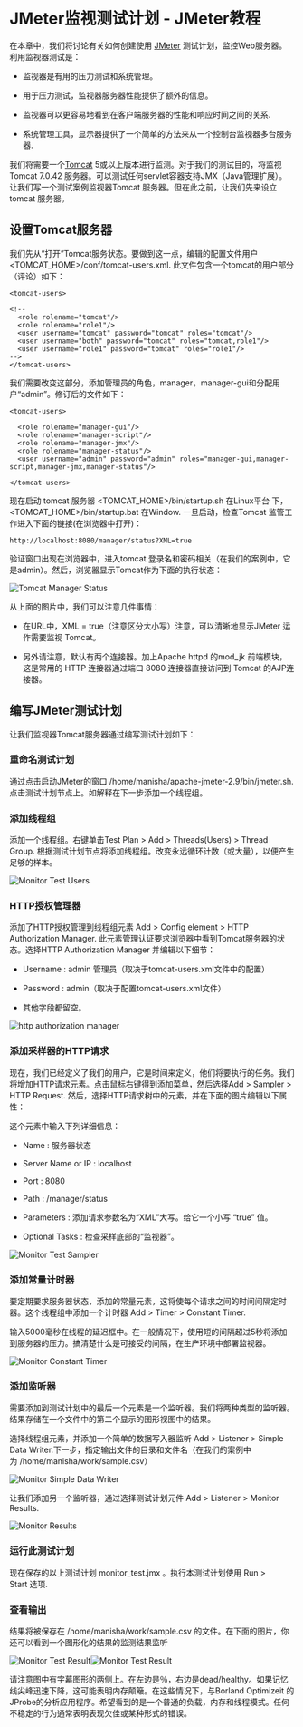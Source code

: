 # JMeter监视测试计划 - JMeter教程

在本章中，我们将讨论有关如何创建使用 [JMeter](http://www.yiibai.com/jmeter) 测试计划，监控Web服务器。利用监视器测试是：

*   监视器是有用的压力测试和系统管理。

*   用于压力测试，监视器服务器性能提供了额外的信息。

*   监视器可以更容易地看到在客户端服务器的性能和响应时间之间的关系.

*   系统管理工具，显示器提供了一个简单的方法来从一个控制台监视器多台服务器.

我们将需要一个[Tomcat](http://www.yiibai.com/tomcat) 5或以上版本进行监测。对于我们的测试目的，将监视Tomcat 7.0.42 服务器。可以测试任何servlet容器支持JMX（Java管理扩展）。让我们写一个测试案例监视器Tomcat 服务器。但在此之前，让我们先来设立 tomcat 服务器。

## 设置Tomcat服务器

我们先从“打开”Tomcat服务状态。要做到这一点，编辑的配置文件用户&lt;TOMCAT_HOME&gt;/conf/tomcat-users.xml. 此文件包含一个tomcat的用户部分（评论）如下：

```
<tomcat-users>

<!--
  <role rolename="tomcat"/>
  <role rolename="role1"/>
  <user username="tomcat" password="tomcat" roles="tomcat"/>
  <user username="both" password="tomcat" roles="tomcat,role1"/>
  <user username="role1" password="tomcat" roles="role1"/>
-->
</tomcat-users>
```

我们需要改变这部分，添加管理员的角色，manager，manager-gui和分配用户“admin”。修订后的文件如下：

```
<tomcat-users>

  <role rolename="manager-gui"/>
  <role rolename="manager-script"/>
  <role rolename="manager-jmx"/>
  <role rolename="manager-status"/>
  <user username="admin" password="admin" roles="manager-gui,manager-script,manager-jmx,manager-status"/>

</tomcat-users>
```

现在启动 tomcat 服务器 &lt;TOMCAT_HOME&gt;/bin/startup.sh 在Linux平台 下， &lt;TOMCAT_HOME&gt;/bin/startup.bat 在Window. 一旦启动，检查Tomcat 监管工作进入下面的链接(在浏览器中打开)：

```
http://localhost:8080/manager/status?XML=true
```

验证窗口出现在浏览器中，进入tomcat 登录名和密码相关（在我们的案例中，它是admin）。然后，浏览器显示Tomcat作为下面的执行状态：

![Tomcat Manager Status](../img/21012B528-0.jpg)

从上面的图片中，我们可以注意几件事情：

*   在URL中，XML = true（注意区分大小写）注意，可以清晰地显示JMeter 运作需要监视 Tomcat。

*   另外请注意，默认有两个连接器。加上Apache httpd 的mod_jk 前端模块，这是常用的 HTTP 连接器通过端口 8080 连接器直接访问到 Tomcat 的AJP连接器。

## 编写JMeter测试计划

让我们监视器Tomcat服务器通过编写测试计划如下：

### 重命名测试计划

通过点击启动JMeter的窗口 /home/manisha/apache-jmeter-2.9/bin/jmeter.sh. 点击测试计划节点上。如解释在下一步添加一个线程组。

### 添加线程组

添加一个线程组。右键单击Test Plan &gt; Add &gt; Threads(Users) &gt; Thread Group. 根据测试计划节点将添加线程组。改变永远循环计数（或大量），以便产生足够的样本。

![Monitor Test Users](../img/21012632M-1.jpg)

### HTTP授权管理器

添加了HTTP授权管理到线程组元素 Add &gt; Config element &gt; HTTP Authorization Manager. 此元素管理认证要求浏览器中看到Tomcat服务器的状态。选择HTTP Authorization Manager 并编辑以下细节：

*   Username : admin 管理员（取决于tomcat-users.xml文件中的配置）

*   Password : admin（取决于配置tomcat-users.xml文件）

*   其他字段都留空。

![http authorization manager](../img/21012B5D-2.jpg)

### 添加采样器的HTTP请求

现在，我们已经定义了我们的用户，它是时间来定义，他们将要执行的任务。我们将增加HTTP请求元素。点击鼠标右键得到添加菜单，然后选择Add &gt; Sampler &gt; HTTP Request. 然后，选择HTTP请求树中的元素，并在下面的图片编辑以下属性：

这个元素中输入下列详细信息：

*   Name : 服务器状态

*   Server Name or IP : localhost

*   Port : 8080

*   Path : /manager/status

*   Parameters : 添加请求参数名为“XML”大写。给它一个小写 “true” 值。

*   Optional Tasks : 检查采样底部的“监视器”。

![Monitor Test Sampler](../img/2101262V3-3.jpg)

### 添加常量计时器

要定期要求服务器状态，添加的常量元素，这将使每个请求之间的时间间隔定时器。这个线程组中添加一个计时器 Add &gt; Timer &gt; Constant Timer.

输入5000毫秒在线程的延迟框中。在一般情况下，使用短的间隔超过5秒将添加到服务器的压力。搞清楚什么是可接受的间隔，在生产环境中部署监视器。

![Monitor Constant Timer](../img/2101261G8-4.jpg)

### 添加监听器

需要添加到测试计划中的最后一个元素是一个监听器。我们将两种类型的监听器。结果存储在一个文件中的第二个显示的图形视图中的结果。

选择线程组元素，并添加一个简单的数据写入器监听 Add &gt; Listener &gt; Simple Data Writer.下一步，指定输出文件的目录和文件名（在我们的案例中为 /home/manisha/work/sample.csv）

![Monitor Simple Data Writer](../img/21012B3R-5.jpg)

让我们添加另一个监听器，通过选择测试计划元件 Add &gt; Listener &gt; Monitor Results.

![Monitor Results](../img/2101261433-6.jpg)

### 运行此测试计划

现在保存的以上测试计划 monitor_test.jmx 。执行本测试计划使用 Run &gt; Start 选项.

### 查看输出

结果将被保存在 /home/manisha/work/sample.csv 的文件。在下面的图片，你还可以看到一个图形化的结果的监测结果监听

![Monitor Test Result](../img/21012A2R-7.jpg)![Monitor Test Result](../img/21012B345-8.jpg)

请注意图中有字幕图形的两侧上。在左边是％，右边是dead/healthy。如果记忆线尖峰迅速下降，这可能表明内存颠簸。在这些情况下，与Borland Optimizeit 的 JProbe的分析应用程序。希望看到的是一个普通的负载，内存和线程模式。任何不稳定的行为通常表明表现欠佳或某种形式的错误。

